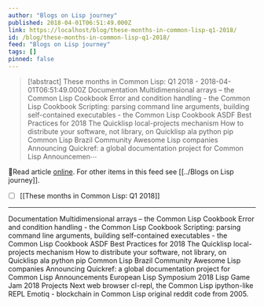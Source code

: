 ```yaml
---
author: "Blogs on Lisp journey"
published: 2018-04-01T06:51:49.000Z
link: https://localhost/blog/these-months-in-common-lisp-q1-2018/
id: /blog/these-months-in-common-lisp-q1-2018/
feed: "Blogs on Lisp journey"
tags: []
pinned: false
---
```

> [!abstract] These months in Common Lisp: Q1 2018 - 2018-04-01T06:51:49.000Z
> Documentation Multidimensional arrays – the Common Lisp Cookbook Error and condition handling - the Common Lisp Cookbook Scripting: parsing command line arguments, building self-contained executables - the Common Lisp Cookbook ASDF Best Practices for 2018 The Quicklisp local-projects mechanism How to distribute your software, not library, on Quicklisp ala python pip Common Lisp Brazil Community Awesome Lisp companies Announcing Quickref: a global documentation project for Common Lisp Announcemen⋯

🔗Read article [online](https://localhost/blog/these-months-in-common-lisp-q1-2018/). For other items in this feed see [[../Blogs on Lisp journey]].

- [ ] [[These months in Common Lisp꞉ Q1 2018]]
- - -
Documentation Multidimensional arrays – the Common Lisp Cookbook Error and condition handling - the Common Lisp Cookbook Scripting: parsing command line arguments, building self-contained executables - the Common Lisp Cookbook ASDF Best Practices for 2018 The Quicklisp local-projects mechanism How to distribute your software, not library, on Quicklisp ala python pip Common Lisp Brazil Community Awesome Lisp companies Announcing Quickref: a global documentation project for Common Lisp Announcements European Lisp Symposium 2018 Lisp Game Jam 2018 Projects Next web browser cl-repl, the Common Lisp ipython-like REPL Emotiq - blockchain in Common Lisp original reddit code from 2005.
